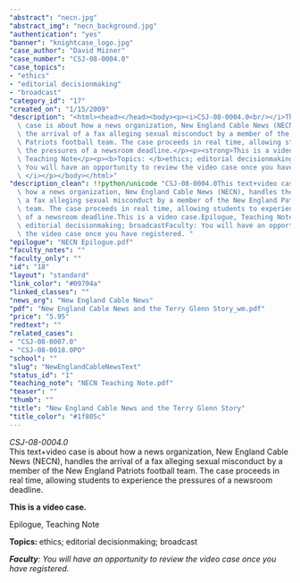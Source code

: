 ```yaml
---
"abstract": "necn.jpg"
"abstract_img": "necn_background.jpg"
"authentication": "yes"
"banner": "knightcase_logo.jpg"
"case_author": "David Mizner"
"case_number": "CSJ-08-0004.0"
"case_topics":
- "ethics"
- "editorial decisionmaking"
- "broadcast"
"category_id": "17"
"created_on": "1/15/2009"
"description": "<html><head></head><body><p><i>CSJ-08-0004.0<br/></i>This text+video\
  \ case is about how a news organization, New England Cable News (NECN), handles\
  \ the arrival of a fax alleging sexual misconduct by a member of the New England\
  \ Patriots football team. The case proceeds in real time, allowing students to experience\
  \ the pressures of a newsroom deadline.</p><p><strong>This is a video case.</strong></p><p>Epilogue,\
  \ Teaching Note</p><p><b>Topics: </b>ethics; editorial decisionmaking; broadcast</p><p><b><i>Faculty</i></b><i>:\
  \ You will have an opportunity to review the video case once you have registered.\
  \ </i></p></body></html>"
"description_clean": !!python/unicode "CSJ-08-0004.0This text+video case is about\
  \ how a news organization, New England Cable News (NECN), handles the arrival of\
  \ a fax alleging sexual misconduct by a member of the New England Patriots football\
  \ team. The case proceeds in real time, allowing students to experience the pressures\
  \ of a newsroom deadline.This is a video case.Epilogue, Teaching NoteTopics: ethics;\
  \ editorial decisionmaking; broadcastFaculty: You will have an opportunity to review\
  \ the video case once you have registered. "
"epilogue": "NECN Epilogue.pdf"
"faculty_notes": ""
"faculty_only": ""
"id": "18"
"layout": "standard"
"link_color": "#09704a"
"linked_classes": ""
"news_org": "New England Cable News"
"pdf": "New England Cable News and the Terry Glenn Story_wm.pdf"
"price": "5.95"
"redtext": ""
"related_cases":
- "CSJ-08-0007.0"
- "CSJ-08-0018.0PO"
"school": ""
"slug": "NewEnglandCableNewsText"
"status_id": "1"
"teaching_note": "NECN Teaching Note.pdf"
"teaser": ""
"thumb": ""
"title": "New England Cable News and the Terry Glenn Story"
"title_color": "#1f805c"
---
```

<html><head></head><body><p><i>CSJ-08-0004.0<br/></i>This text+video case is about how a news organization, New England Cable News (NECN), handles the arrival of a fax alleging sexual misconduct by a member of the New England Patriots football team. The case proceeds in real time, allowing students to experience the pressures of a newsroom deadline.</p><p><strong>This is a video case.</strong></p><p>Epilogue, Teaching Note</p><p><b>Topics: </b>ethics; editorial decisionmaking; broadcast</p><p><b><i>Faculty</i></b><i>: You will have an opportunity to review the video case once you have registered. </i></p></body></html>
